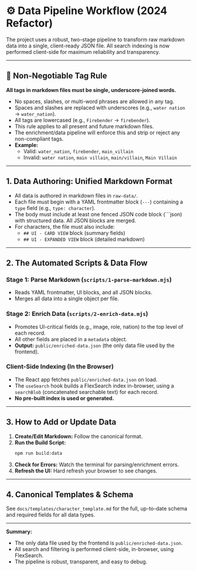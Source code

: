 # ⚙️ Data Pipeline Workflow (2024 Refactor)

The project uses a robust, two-stage pipeline to transform raw markdown data into a single, client-ready JSON file. All search indexing is now performed client-side for maximum reliability and transparency.

---

## 🚨 Non-Negotiable Tag Rule

**All tags in markdown files must be single, underscore-joined words.**
- No spaces, slashes, or multi-word phrases are allowed in any tag.
- Spaces and slashes are replaced with underscores (e.g., `water nation` → `water_nation`).
- All tags are lowercased (e.g., `Firebender` → `firebender`).
- This rule applies to all present and future markdown files.
- The enrichment/data pipeline will enforce this and strip or reject any non-compliant tags.
- **Example:**
  - Valid: `water_nation`, `firebender`, `main_villain`
  - Invalid: `water nation`, `main villain`, `main/villain`, `Main Villain`

---

## 1. Data Authoring: Unified Markdown Format

- All data is authored in markdown files in `raw-data/`.
- Each file must begin with a YAML frontmatter block (`---`) containing a `type` field (e.g., `type: character`).
- The body must include at least one fenced JSON code block (```json) with structured data. All JSON blocks are merged.
- For characters, the file must also include:
  - `## UI - CARD VIEW` block (summary fields)
  - `## UI - EXPANDED VIEW` block (detailed markdown)

---

## 2. The Automated Scripts & Data Flow

### Stage 1: Parse Markdown (`scripts/1-parse-markdown.mjs`)
- Reads YAML frontmatter, UI blocks, and all JSON blocks.
- Merges all data into a single object per file.

### Stage 2: Enrich Data (`scripts/2-enrich-data.mjs`)
- Promotes UI-critical fields (e.g., image, role, nation) to the top level of each record.
- All other fields are placed in a `metadata` object.
- **Output:** `public/enriched-data.json` (the only data file used by the frontend).

### Client-Side Indexing (In the Browser)
- The React app fetches `public/enriched-data.json` on load.
- The `useSearch` hook builds a FlexSearch index in-browser, using a `searchBlob` (concatenated searchable text) for each record.
- **No pre-built index is used or generated.**

---

## 3. How to Add or Update Data

1. **Create/Edit Markdown:** Follow the canonical format.
2. **Run the Build Script:**
   ```bash
   npm run build:data
   ```
3. **Check for Errors:** Watch the terminal for parsing/enrichment errors.
4. **Refresh the UI:** Hard refresh your browser to see changes.

---

## 4. Canonical Templates & Schema

See `docs/templates/character_template.md` for the full, up-to-date schema and required fields for all data types.

---

**Summary:**
- The only data file used by the frontend is `public/enriched-data.json`.
- All search and filtering is performed client-side, in-browser, using FlexSearch.
- The pipeline is robust, transparent, and easy to debug.
